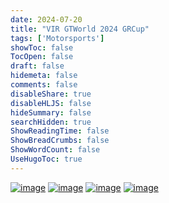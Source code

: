 ```yaml
---
date: 2024-07-20
title: "VIR GTWorld 2024 GRCup"
tags: ['Motorsports']
showToc: false
TocOpen: false
draft: false
hidemeta: false
comments: false
disableShare: true
disableHLJS: false
hideSummary: false
searchHidden: true
ShowReadingTime: false
ShowBreadCrumbs: false
ShowWordCount: false
UseHugoToc: true
---
```


[![image](https://imagedelivery.net/CPeYnfG3H67PTArKG8mvEA/d5d6acc9-015c-442a-0f09-a08fa553dd00/public)](https://imagedelivery.net/CPeYnfG3H67PTArKG8mvEA/d5d6acc9-015c-442a-0f09-a08fa553dd00/public)
[![image](https://imagedelivery.net/CPeYnfG3H67PTArKG8mvEA/bf69253b-d443-42c8-63f4-8a1681b66b00/public)](https://imagedelivery.net/CPeYnfG3H67PTArKG8mvEA/bf69253b-d443-42c8-63f4-8a1681b66b00/public)
[![image](https://imagedelivery.net/CPeYnfG3H67PTArKG8mvEA/c8c6819d-5296-4fe3-d762-3e22cd25c100/public)](https://imagedelivery.net/CPeYnfG3H67PTArKG8mvEA/c8c6819d-5296-4fe3-d762-3e22cd25c100/public)
[![image](https://imagedelivery.net/CPeYnfG3H67PTArKG8mvEA/5de1451e-aeef-4258-fd85-4e835ca79500/public)](https://imagedelivery.net/CPeYnfG3H67PTArKG8mvEA/5de1451e-aeef-4258-fd85-4e835ca79500/public)
